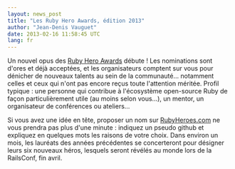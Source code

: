 ```yaml
---
layout: news_post
title: "Les Ruby Hero Awards, édition 2013"
author: "Jean-Denis Vauguet"
date: 2013-02-16 11:58:45 UTC
lang: fr
---
```


Un nouvel opus des [Ruby Hero Awards][1] débute ! Les nominations sont
d\'ores et déjà acceptées, et les organisateurs comptent sur vous pour
dénicher de nouveaux talents au sein de la communauté… notamment celles
et ceux qui n\'ont pas encore reçus toute l\'attention méritée. Profil
typique : une personne qui contribue à l\'écosystème open-source Ruby de
façon particulièrement utile (au moins selon vous…), un mentor, un
organisateur de conférences ou ateliers…

Si vous avez une idée en tête, proposer un nom sur [RubyHeroes.com][1]
ne vous prendra pas plus d\'une minute : indiquez un pseudo github et
expliquez en quelques mots les raisons de votre choix. Dans environ un
mois, les lauréats des années précédentes se concerteront pour désigner
leurs six nouveaux héros, lesquels seront révélés au monde lors de la
RailsConf, fin avril.



[1]: http://rubyheroes.com 
